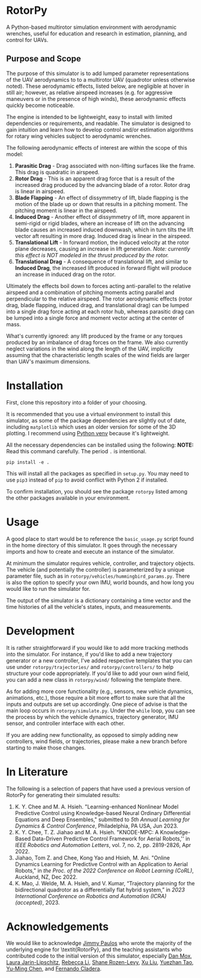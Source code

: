 # RotorPy
A Python-based multirotor simulation environment with aerodynamic wrenches, useful for education and research in estimation, planning, and control for UAVs.

## Purpose and Scope
The purpose of this simulator is to add lumped parameter representations of the UAV aerodynamics to to a multirotor UAV (quadrotor unless otherwise noted). These aerodynamic effects, listed below, are negligible at hover in still air; however, as relative airspeed increases (e.g. for aggressive maneuvers or in the presence of high winds), these aerodynamic effects quickly become noticeable. 

The engine is intended to be lightweight, easy to install with limited dependencies or requirements, and readable. The simulator is designed to gain intuition and learn how to develop control and/or estimation algorithms for rotary wing vehicles subject to aerodynamic wrenches. 

The following aerodynamic effects of interest are within the scope of this model: 
1. **Parasitic Drag** - Drag associated with non-lifting surfaces like the frame. This drag is quadratic in airspeed. 
2. **Rotor Drag** - This is an apparent drag force that is a result of the increased drag produced by the advancing blade of a rotor. Rotor drag is linear in airspeed. 
3. **Blade Flapping** - An effect of dissymmetry of lift, blade flapping is the motion of the blade up or down that results in a pitching moment. The pitching moment is linear in the airspeed. 
4. **Induced Drag** - Another effect of dissymmetry of lift, more apparent in semi-rigid or rigid blades, where an increase of lift on the advancing blade causes an increased induced downwash, which in turn tilts the lift vector aft resulting in more drag. Induced drag is linear in the airspeed. 
5. **Translational Lift** - In forward motion, the induced velocity at the rotor plane decreases, causing an increase in lift generation. *Note: currently this effect is NOT modeled in the thrust produced by the rotor.*
6. **Translational Drag** - A consequence of translational lift, and similar to **Induced Drag**, the increased lift produced in forward flight will produce an increase in induced drag on the rotor. 

Ultimately the effects boil down to forces acting anti-parallel to the relative airspeed and a combination of pitching moments acting parallel and perpendicular to the relative airspeed. The rotor aerodynamic effects (rotor drag, blade flapping, induced drag, and translational drag) can be lumped into a single drag force acting at each rotor hub, whereas parasitic drag can be lumped into a single force and moment vector acting at the center of mass. 

What's currently ignored: any lift produced by the frame or any torques produced by an imbalance of drag forces on the frame. We also currently neglect variations in the wind along the length of the UAV, implicitly assuming that the characteristic length scales of the wind fields are larger than UAV's maximum dimensions.

# Installation

First, clone this repository into a folder of your choosing.  

It is recommended that you use a virtual environment to install this simulator, as some of the package dependencies are slightly out of date, including `matplotlib` which uses an older version for some of the 3D plotting. I recommend using [Python venv](https://docs.python.org/3/library/venv.html) because it's lightweight. 

All the necessary dependencies can be installed using the following: 
**NOTE:** Read this command carefully. The period `.` is intentional. 
```
pip install -e . 
```
This will install all the packages as specified in `setup.py`. You may need to use `pip3` instead of `pip` to avoid conflict with Python 2 if installed. 

To confirm installation, you should see the package `rotorpy` listed among the other packages available in your environment. 

# Usage

A good place to start would be to reference the `basic_usage.py` script found in the home directory of this simulator. It goes through the necessary imports and how to create and execute an instance of the simulator. 
 
At minimum the simulator requires vehicle, controller, and trajectory objects. The vehicle (and potentially the controller) is parameterized by a unique parameter file, such as in `rotorpy/vehicles/hummingbird_params.py`. There is also the option to specify your own IMU, world bounds, and how long you would like to run the simulator for. 

The output of the simulator is a dictionary containing a time vector and the time histories of all the vehicle's states, inputs, and measurements. 

# Development

It is rather straightforward if you would like to add more tracking methods into the simulator. For instance, if you'd like to add a new trajectory generator or a new controller, I've added respective templates that you can use under `rotorpy/trajectories/` and `rotorpy/controllers/` to help structure your code appropriately. If you'd like to add your own wind field, you can add a new class in `rotorpy/wind/` following the template there. 

As for adding more core functionality (e.g., sensors, new vehicle dynamics, animations, etc.), those require a bit more effort to make sure that all the inputs and outputs are set up accordingly. One piece of advise is that the main loop occurs in `rotorpy/simulate.py`. Under the `while` loop, you can see the process by which the vehicle dynamics, trajectory generator, IMU sensor, and controller interface with each other. 

If you are adding new functionality, as opposed to simply adding new controllers, wind fields, or trajectories, please make a new branch before starting to make those changes. 

# In Literature

The following is a selection of papers that have used a previous version of RotorPy for generating their simulated results: 
1. K. Y. Chee and M. A. Hsieh. "Learning-enhanced Nonlinear Model Predictive Control using Knowledge-based Neural Ordinary Differential Equations and Deep Ensembles," submitted to *5th Annual Learning for Dynamics \& Control Conference*, Philadelphia, PA USA, Jun 2023.
2. K. Y. Chee, T. Z. Jiahao and M. A. Hsieh. "KNODE-MPC: A Knowledge-Based Data-Driven Predictive Control Framework for Aerial Robots,'' in *IEEE Robotics and Automation Letters*, vol. 7, no. 2, pp. 2819-2826, Apr 2022.
3. Jiahao, Tom Z. and Chee, Kong Yao and Hsieh, M. Ani. "Online Dynamics Learning for Predictive Control with an Application to Aerial Robots," in *the Proc. of the 2022 Conference on Robot Learning (CoRL)*, Auckland, NZ, Dec 2022.
4. K. Mao, J. Welde, M. A. Hsieh, and V. Kumar, “Trajectory planning for the bidirectional quadrotor as a differentially flat hybrid system,” in *2023 International Conference on Robotics and Automation (ICRA) (accepted)*, 2023.

# Acknowledgements

We would like to acknowledge [Jimmy Paulos](https://github.com/jpaulos) who wrote the majority of the underlying engine for \textit{RotorPy}, and the teaching assistants who contributed code to the initial version of this simulator, especially [Dan Mox](https://github.com/danmox), [Laura Jarin-Lipschitz](https://github.com/ljarin), [Rebecca Li](https://github.com/rebeccali), [Shane Rozen-Levy](https://github.com/ShaneRozenLevy), [Xu Liu](https://github.com/XuRobotics), [Yuezhan Tao](https://github.com/tyuezhan), [Yu-Ming Chen](https://github.com/yminchen), and [Fernando Cladera](https://github.com/fcladera). 
